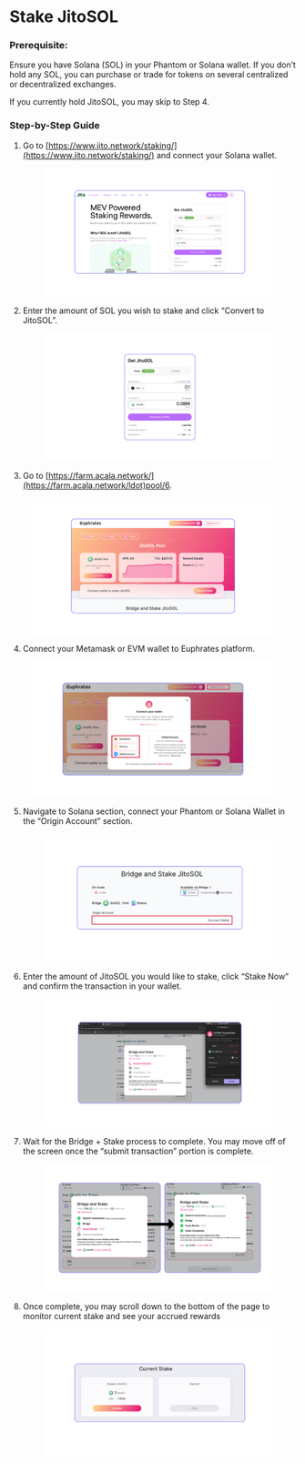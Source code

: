 # Stake JitoSOL

### **Prerequisite:**

Ensure you have Solana (SOL) in your Phantom or Solana wallet. If you don’t hold any SOL, you can purchase or trade for tokens on several centralized or decentralized exchanges.

If you currently hold JitoSOL, you may skip to Step 4.

### **Step-by-Step Guide**

1.  Go to [https://www.jito.network/staking/](https://www.jito.network/staking/) and connect your Solana wallet.

    <figure><img src="../../.gitbook/assets/1.png" alt=""><figcaption></figcaption></figure>
2.  Enter the amount of SOL you wish to stake and click “Convert to JitoSOL”.

    <figure><img src="../../.gitbook/assets/2.png" alt=""><figcaption></figcaption></figure>
3. Go to [https://farm.acala.network/](https://farm.acala.network/ldot)pool/6.

<figure><img src="../../.gitbook/assets/3.png" alt=""><figcaption></figcaption></figure>

4. Connect your Metamask or EVM wallet to Euphrates platform.

<figure><img src="../../.gitbook/assets/Connect Metamask.png" alt=""><figcaption></figcaption></figure>

5.  Navigate to Solana section, connect your Phantom or Solana Wallet in the “Origin Account” section.

    <figure><img src="../../.gitbook/assets/image.png" alt=""><figcaption></figcaption></figure>
6.  Enter the amount of JitoSOL you would like to stake, click “Stake Now” and confirm the transaction in your wallet.

    <figure><img src="../../.gitbook/assets/Submit transaction.png" alt=""><figcaption></figcaption></figure>
7.  Wait for the Bridge + Stake process to complete. You may move off of the screen once the “submit transaction” portion is complete.

    <figure><img src="../../.gitbook/assets/7 (1).png" alt=""><figcaption></figcaption></figure>
8.  Once complete, you may scroll down to the bottom of the page to monitor current stake and see your accrued rewards

    <figure><img src="../../.gitbook/assets/8 (1).png" alt=""><figcaption></figcaption></figure>
